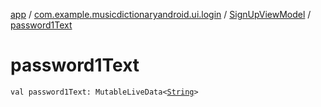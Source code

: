 [app](../../index.md) / [com.example.musicdictionaryandroid.ui.login](../index.md) / [SignUpViewModel](index.md) / [password1Text](./password1-text.md)

# password1Text

`val password1Text: MutableLiveData<`[`String`](https://kotlinlang.org/api/latest/jvm/stdlib/kotlin/-string/index.html)`>`